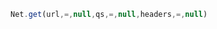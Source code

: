 <!--TITLE:Net.get()-->
<!--ABOUT:Upspark's Net API module.-->

```javascript
Net.get(url,=,null,qs,=,null,headers,=,null)
```